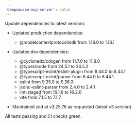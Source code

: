 ```yaml
---
'deepsource-mcp-server': patch
---
```


Update dependencies to latest versions

- Updated production dependencies:
  - @modelcontextprotocol/sdk from 1.18.0 to 1.18.1

- Updated dev dependencies:
  - @cyclonedx/cdxgen from 11.7.0 to 11.8.0
  - @types/node from 24.5.1 to 24.5.2
  - @typescript-eslint/eslint-plugin from 8.44.0 to 8.44.1
  - @typescript-eslint/parser from 8.44.0 to 8.44.1
  - eslint from 9.35.0 to 9.36.0
  - jsonc-eslint-parser from 2.4.0 to 2.4.1
  - lint-staged from 16.1.6 to 16.2.0
  - vite from 7.1.5 to 7.1.7

- Maintained zod at v3.25.76 as requested (latest v3 version)

All tests passing and CI checks green.
